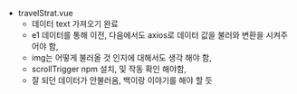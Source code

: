 - travelStrat.vue
  - 데이터 text 가져오기 완료
  - e1 데이터를 통해 이전, 다음에서도 axios로 데이터 값을 불러와 변환을 시켜주어야 함,
  - img는 어떻게 불러올 것 인지에 대해서도 생각 해야 함,
  - scrollTrigger npm 설치, 및 작동 확인 해야함,
  - 잘 되던 데이터가 안불러옴, 백이랑 이야기를 해야 할 듯

